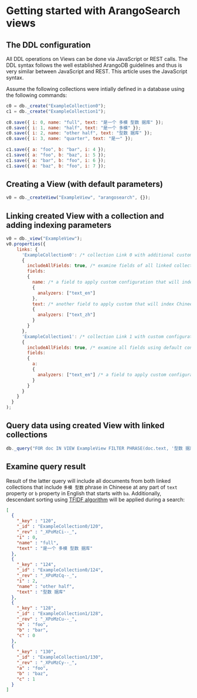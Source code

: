 # Getting started with ArangoSearch views

## The DDL configuration

All DDL operations on Views can be done via JavaScript or REST calls. The DDL syntax follows the well established ArangoDB guidelines and thus is very similar between JavaScript and REST. This article uses the JavaScript syntax.

Assume the following collections were intially defined in a database using the following commands:

```javascript
c0 = db._create("ExampleCollection0");
c1 = db._create("ExampleCollection1");
 
c0.save({ i: 0, name: "full", text: "是一个 多模 型数 据库" });
c0.save({ i: 1, name: "half", text: "是一个 多模" });
c0.save({ i: 2, name: "other half", text: "型数 据库" });
c0.save({ i: 3, name: "quarter", text: "是一" });
 
c1.save({ a: "foo", b: "bar", i: 4 });
c1.save({ a: "foo", b: "baz", i: 5 });
c1.save({ a: "bar", b: "foo", i: 6 });
c1.save({ a: "baz", b: "foo", i: 7 });
```

## Creating a View (with default parameters)
```javascript
v0 = db._createView("ExampleView", "arangosearch", {});
```

## Linking created View with a collection and adding indexing parameters
```javascript
v0 = db._view("ExampleView");
v0.properties({
    links: {
      'ExampleCollection0': /* collection Link 0 with additional custom configuration */
      {
        includeAllFields: true, /* examine fields of all linked collections  using default configuration */
        fields:
        {
          name: /* a field to apply custom configuration that will index English text */
          {
            analyzers: ["text_en"]
          },
          text: /* another field to apply custom that will index Chineese text */
          {
            analyzers: ["text_zh"]
          }
        }
      },
      'ExampleCollection1': /* collection Link 1 with custom configuration */
      {
        includeAllFields: true, /* examine all fields using default configuration */
        fields:
        {
          a:
          {
            analyzers: ["text_en"] /* a field to apply custom configuration that will index English text */
          }
        }
      }
    }
  }
);
```

## Query data using created View with linked collections
```javascript
db._query("FOR doc IN VIEW ExampleView FILTER PHRASE(doc.text, '型数 据库', 'text_zh') OR STARTS_WITH(doc.b, 'ba') SORT (doc) DESC RETURN doc");
```

## Examine query result
Result of the latter query will include all documents from both linked collections that include `多模 型数` phrase in Chineese at any part of `text` property or `b` property in English that starts with `ba`. Additionally, descendant sorting using [TFIDF algorithm](https://en.wikipedia.org/wiki/TF-IDF) will be applied during a search:
```json
[
  {
    "_key" : "120",
    "_id" : "ExampleCollection0/120",
    "_rev" : "_XPoMzCi--_",
    "i" : 0,
    "name" : "full",
    "text" : "是一个 多模 型数 据库"
  },
  {
    "_key" : "124",
    "_id" : "ExampleCollection0/124",
    "_rev" : "_XPoMzCq--_",
    "i" : 2,
    "name" : "other half",
    "text" : "型数 据库"
  },
  {
    "_key" : "128",
    "_id" : "ExampleCollection1/128",
    "_rev" : "_XPoMzCu--_",
    "a" : "foo",
    "b" : "bar",
    "c" : 0
  },
  {
    "_key" : "130",
    "_id" : "ExampleCollection1/130",
    "_rev" : "_XPoMzCy--_",
    "a" : "foo",
    "b" : "baz",
    "c" : 1
  }
]
```
